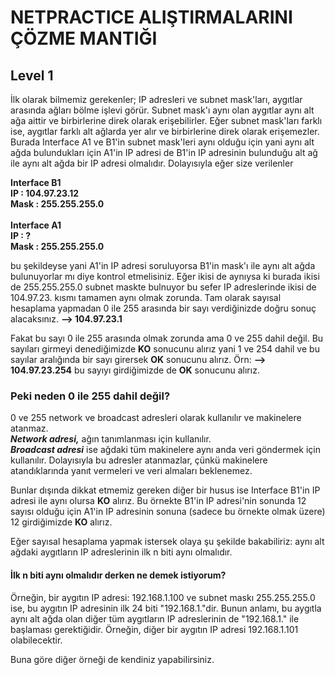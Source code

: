 # NETPRACTICE ALIŞTIRMALARINI ÇÖZME MANTIĞI

## Level 1

İlk olarak bilmemiz gerekenler;
IP adresleri ve subnet mask'ları, aygıtlar arasında ağları bölme işlevi görür. Subnet mask'ı aynı olan aygıtlar aynı alt ağa aittir ve birbirlerine direk olarak erişebilirler. Eğer subnet mask'ları farklı ise, aygıtlar farklı alt ağlarda yer alır ve birbirlerine direk olarak erişemezler. <br />
Burada Interface A1 ve B1'in subnet mask'leri aynı olduğu için yani aynı alt ağda bulundukları için A1'in IP adresi de B1'in IP adresinin bulunduğu alt ağ ile aynı alt ağda bir IP adresi olmalıdır. Dolayısıyla eğer size verilenler

**Interface B1          <br />
IP : 104.97.23.12       <br />
Mask : 255.255.255.0    <br /> <br />
Interface A1            <br />
IP :  ?                 <br />
Mask : 255.255.255.0**  <br />

bu şekildeyse yani A1'in IP adresi soruluyorsa B1'in mask'ı ile aynı
alt ağda bulunuyorlar mı diye kontrol etmelisiniz. Eğer ikisi de aynıysa
ki burada ikisi de 255.255.255.0 subnet maskte bulnuyor bu sefer IP adreslerinde
ikisi de 104.97.23. kısmı tamamen aynı olmak zorunda. Tam olarak sayısal
hesaplama yapmadan 0 ile 255 arasında bir sayı verdiğinizde doğru sonuç alacaksınız. **--> 104.97.23.1**

Fakat bu sayı 0 ile 255 arasında olmak zorunda ama 0 ve 255 dahil değil. Bu sayıları girmeyi denediğimizde **KO** sonucunu alırız yani 1 ve 254 dahil ve bu sayılar aralığında bir sayı girersek **OK** sonucunu alırız. Örn: **--> 104.97.23.254** bu sayıyı girdiğimizde de **OK** sonucunu alırız.

### Peki neden 0 ile 255 dahil değil?
0 ve 255 network ve broadcast adresleri olarak kullanılır ve makinelere atanmaz. <br />
***Network adresi,*** ağın tanımlanması için kullanılır. <br />
***Broadcast adresi*** ise ağdaki tüm makinelere aynı anda veri göndermek için kullanılır. 
Dolayısıyla bu adresler atanmazlar, çünkü makinelere atandıklarında yanıt vermeleri ve veri almaları beklenemez.

Bunlar dışında dikkat etmemiz gereken diğer bir husus ise Interface B1'in IP adresi ile aynı olursa **KO** alırız. Bu örnekte B1'in IP adresi'nin sonunda 12 sayısı olduğu için A1'in IP adresinin sonuna (sadece bu örnekte olmak üzere) 12 girdiğimizde **KO** alırız.

Eğer sayısal hesaplama yapmak istersek olaya şu şekilde bakabiliriz: aynı alt ağdaki aygıtların IP adreslerinin ilk n biti aynı olmalıdır.
#### İlk n biti aynı olmalıdır derken ne demek istiyorum?
Örneğin, bir aygıtın IP adresi: 192.168.1.100 ve subnet maskı 255.255.255.0 ise, bu aygıtın IP adresinin ilk 24 biti "192.168.1."dir. Bunun anlamı, bu aygıtla aynı alt ağda olan diğer tüm aygıtların IP adreslerinin de "192.168.1." ile başlaması gerektiğidir. Örneğin, diğer bir aygıtın IP adresi 192.168.1.101 olabilecektir.

Buna göre diğer örneği de kendiniz yapabilirsiniz.

<br />

